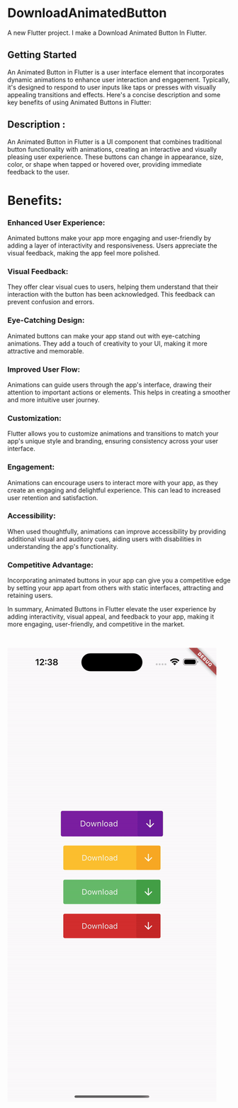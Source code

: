 # DownloadAnimatedButton

A new Flutter project. I make a Download Animated Button In Flutter.

## Getting Started

An Animated Button in Flutter is a user interface element that incorporates dynamic animations to enhance user interaction and engagement. Typically, it's designed to respond to user inputs like taps or presses with visually appealing transitions and effects. Here's a concise description and some key benefits of using Animated Buttons in Flutter:

## Description :
An Animated Button in Flutter is a UI component that combines traditional button functionality with animations, creating an interactive and visually pleasing user experience. These buttons can change in appearance, size, color, or shape when tapped or hovered over, providing immediate feedback to the user.

# Benefits:

### Enhanced User Experience: 
Animated buttons make your app more engaging and user-friendly by adding a layer of interactivity and responsiveness. Users appreciate the visual feedback, making the app feel more polished.

### Visual Feedback: 
They offer clear visual cues to users, helping them understand that their interaction with the button has been acknowledged. This feedback can prevent confusion and errors.

### Eye-Catching Design:
Animated buttons can make your app stand out with eye-catching animations. They add a touch of creativity to your UI, making it more attractive and memorable.

### Improved User Flow: 
Animations can guide users through the app's interface, drawing their attention to important actions or elements. This helps in creating a smoother and more intuitive user journey.

### Customization: 
Flutter allows you to customize animations and transitions to match your app's unique style and branding, ensuring consistency across your user interface.

### Engagement: 
Animations can encourage users to interact more with your app, as they create an engaging and delightful experience. This can lead to increased user retention and satisfaction.

### Accessibility: 
When used thoughtfully, animations can improve accessibility by providing additional visual and auditory cues, aiding users with disabilities in understanding the app's functionality.

### Competitive Advantage: 
Incorporating animated buttons in your app can give you a competitive edge by setting your app apart from others with static interfaces, attracting and retaining users.

In summary, Animated Buttons in Flutter elevate the user experience by adding interactivity, visual appeal, and feedback to your app, making it more engaging, user-friendly, and competitive in the market.

![]()

![](https://github.com/MustafaRazaUllah/imagesAndGifs/blob/main/downloadAnimatedButton.gif)



